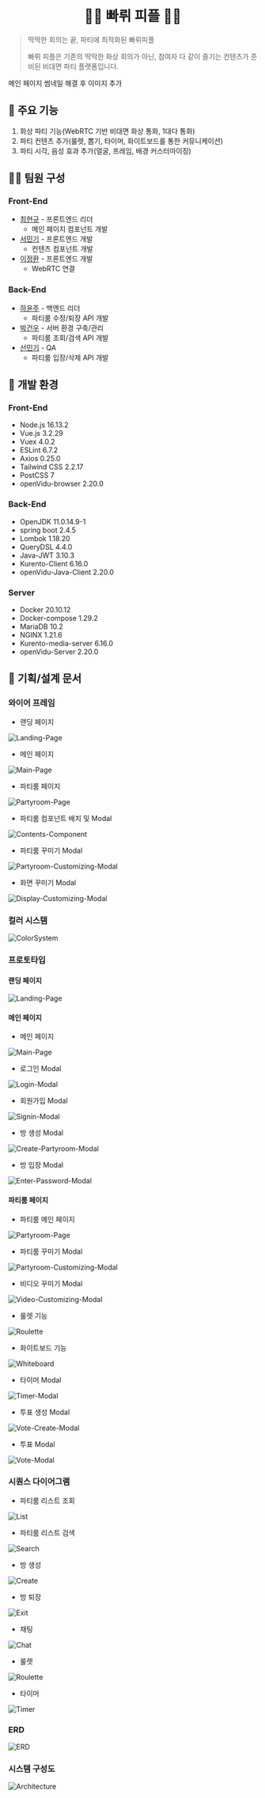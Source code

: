 <h1 align="center">🎉🎉 빠뤼 피플 🎉🎉</h1>

> 딱딱한 회의는 끝, 파티에 최적화된 빠뤼피플
>
> 빠뤼 피플은 기존의 딱딱한 화상 회의가 아닌, 참여자 다 같이 즐기는 컨텐츠가 준비된 비대면 파티 플랫폼입니다.

메인 페이지 썸네일 해결 후 이미지 추가

## 📌 주요 기능
1. 화상 파티 기능(WebRTC 기반 비대면 화상 통화, 1대다 통화)
2. 파티 컨텐츠 추가(룰렛, 뽑기, 타이머, 화이트보드를 통한 커뮤니케이션)
3. 파티 시각, 음성 효과 추가(얼굴, 프레임, 배경 커스터마이징)

## 👩‍💻 팀원 구성

### Front-End

* [최현규](https://lab.ssafy.com/choifrance) - 프론트엔드 리더
  * 메인 페이지 컴포넌트 개발
* [서민기](https://lab.ssafy.com/zcvn12345) - 프론트엔드 개발
  * 컨텐츠 컴포넌트 개발
* [이정환](https://lab.ssafy.com/ready2start) - 프론트엔드 개발
  * WebRTC 연결

### Back-End

* [하윤주](https://lab.ssafy.com/hayj04) - 백엔드 리더
  * 파티룸 수정/퇴장 API 개발
* [박건우](https://lab.ssafy.com/hggygw77) - 서버 환경 구축/관리
  * 파티룸 조회/검색 API 개발
* [선민기](https://lab.ssafy.com/suns1502) - QA
  * 파티룸 입장/삭제 API 개발

## 🌱 개발 환경

### Front-End

* Node.js 16.13.2
* Vue.js 3.2.29
* Vuex 4.0.2
* ESLint 6.7.2
* Axios 0.25.0
* Tailwind CSS 2.2.17
* PostCSS 7
* openVidu-browser 2.20.0

### Back-End

* OpenJDK 11.0.14.9-1
* spring boot 2.4.5
* Lombok 1.18.20
* QueryDSL 4.4.0
* Java-JWT 3.10.3
* Kurento-Client 6.16.0
* openVidu-Java-Client 2.20.0

### Server

* Docker 20.10.12
* Docker-compose 1.29.2
* MariaDB 10.2
* NGINX 1.21.6
* Kurento-media-server 6.16.0
* openVidu-Server  2.20.0

## 📝 기획/설계 문서

### 와이어 프레임

* 랜딩 페이지

![Landing-Page](./result/Wireframe/Landing-Page.png)

* 메인 페이지

![Main-Page](./result/Wireframe/Main-Page.png)

* 파티룸 페이지

![Partyroom-Page](./result/Wireframe/Partyroom-Page.png)

* 파티룸 컴포넌트 배치 및 Modal

![Contents-Component](./result/Wireframe/Contents-Component.png)

* 파티룸 꾸미기 Modal

![Partyroom-Customizing-Modal](./result/Wireframe/Partyroom-Customizing-Modal.png)

* 화면 꾸미기 Modal

![Display-Customizing-Modal](./result/Wireframe/Display-Customizing-Modal.png)

### 컬러 시스템

![ColorSystem](./result/Color-System.png)

### 프로토타입

#### 랜딩 페이지

![Landing-Page](./result/Prototype/Landing-Page.png)

#### 메인 페이지

* 메인 페이지

![Main-Page](./result/Prototype/Main-Page/Main-Page.png)

* 로그인 Modal

![Login-Modal](./result/Prototype/Main-Page/Login-Modal.png)

* 회원가입 Modal

![Signin-Modal](./result/Prototype/Main-Page/Signin-Modal.png)

* 방 생성 Modal

![Create-Partyroom-Modal](./result/Prototype/Main-Page/Create-Partyroom-Modal.png)

* 방 입장 Modal

![Enter-Password-Modal](./result/Prototype/Main-Page/Enter-Password-Modal.png)

#### 파티룸 페이지

* 파티룸 메인 페이지

![Partyroom-Page](./result/Prototype/Partyroom-Page/Partyroom-Page.png)

* 파티룸 꾸미기 Modal

![Partyroom-Customizing-Modal](./result/Prototype/Partyroom-Page/Partyroom-Customizing-Modal.png)

* 비디오 꾸미기 Modal

![Video-Customizing-Modal](./result/Prototype/Partyroom-Page/Video-Customizing-Modal.png)

* 룰렛 기능

![Roulette](./result/Prototype/Partyroom-Page/Roulette.png)

* 화이트보드 기능

![Whiteboard](./result/Prototype/Partyroom-Page/Whiteboard.png)

* 타이머 Modal

![Timer-Modal](./result/Prototype/Partyroom-Page/Timer-Modal.png)

* 투표 생성 Modal

![Vote-Create-Modal](./result/Prototype/Partyroom-Page/Vote-Create-Modal.png)

* 투표 Modal

![Vote-Modal](./result/Prototype/Partyroom-Page/Vote-Modal.png)

### 시퀀스 다이어그램

* 파티룸 리스트 조회

![List](./result/Sequence-Diagram/List.png)

* 파티룸 리스트 검색

![Search](./result/Sequence-Diagram/Search.png)

* 방 생성

![Create](./result/Sequence-Diagram/Create.png)

* 방 퇴장

![Exit](./result/Sequence-Diagram/Exit.png)

* 채팅

![Chat](./result/Sequence-Diagram/Chat.png)

* 룰렛

![Roulette](./result/Sequence-Diagram/Roulette.png)

* 타이머

![Timer](./result/Sequence-Diagram/Timer.png)

### ERD

![ERD](./result/ERD.png)

### 시스템 구성도

![Architecture](./result/Architecture.png)